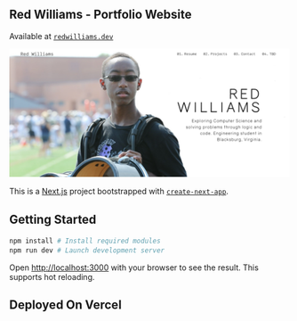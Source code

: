 ## Red Williams - Portfolio Website

Available at [`redwilliams.dev`](https://www.redwilliams.dev)

![Website Hero/Home page image](./public/img/README.Hero.png)

This is a [Next.js](https://nextjs.org/) project bootstrapped with [`create-next-app`](https://github.com/vercel/next.js/tree/canary/packages/create-next-app).

## Getting Started

```bash
npm install # Install required modules
npm run dev # Launch development server
```

Open [http://localhost:3000](http://localhost:3000) with your browser to see the result. This supports hot reloading.

## Deployed On Vercel
